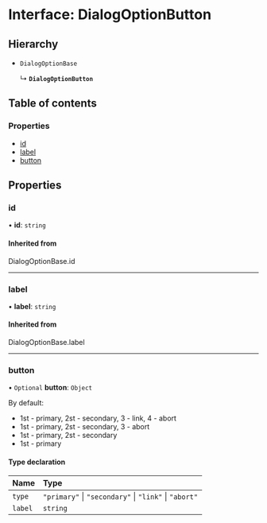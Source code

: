 # Interface: DialogOptionButton

## Hierarchy

- `DialogOptionBase`

  ↳ **`DialogOptionButton`**

## Table of contents

### Properties

- [id](DialogOptionButton.md#id)
- [label](DialogOptionButton.md#label)
- [button](DialogOptionButton.md#button)

## Properties

### id

• **id**: `string`

#### Inherited from

DialogOptionBase.id

___

### label

• **label**: `string`

#### Inherited from

DialogOptionBase.label

___

### button

• `Optional` **button**: `Object`

By default:
* 1st - primary, 2st - secondary, 3 - link, 4 - abort
* 1st - primary, 2st - secondary, 3 - abort
* 1st - primary, 2st - secondary
* 1st - primary

#### Type declaration

| Name | Type |
| :------ | :------ |
| `type` | ``"primary"`` \| ``"secondary"`` \| ``"link"`` \| ``"abort"`` |
| `label` | `string` |
